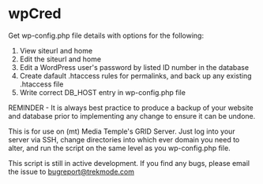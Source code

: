 wpCred
======

Get wp-config.php file details with options for the following:

1. View siteurl and home
2. Edit the siteurl and home
3. Edit a WordPress user's password by listed ID number in the database
4. Create dafault .htaccess rules for permalinks, and back up any existing .htaccess file
5. Write correct DB_HOST entry in wp-config.php file

REMINDER - It is always best practice to produce a backup of your website and database prior to implementing any change to ensure it can be undone.

This is for use on (mt) Media Temple's GRID Server. Just log into your server via SSH, change directories into which ever domain you need to alter, and run the script on the same level as you wp-config.php file. 

This script is still in active development. If you find any bugs, please email the issue to bugreport@trekmode.com
